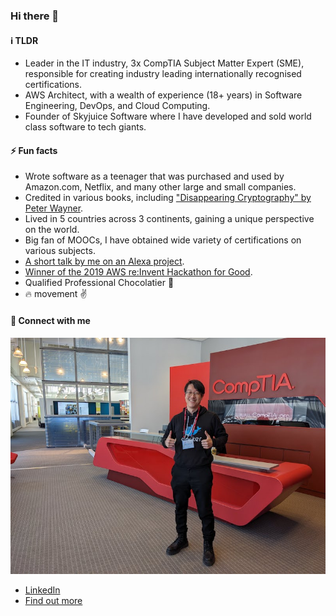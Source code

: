 ### Hi there 👋

#### ℹ️ TLDR ####
* Leader in the IT industry, 3x CompTIA Subject Matter Expert (SME), responsible for creating industry leading internationally recognised certifications.
* AWS Architect, with a wealth of experience (18+ years) in Software Engineering, DevOps, and Cloud Computing.
* Founder of Skyjuice Software where I have developed and sold world class software to tech giants.

#### ⚡️ Fun facts ####
* Wrote software as a teenager that was purchased and used by Amazon.com, Netflix, and many other large and small companies.
* Credited in various books, including ["Disappearing Cryptography" by Peter Wayner](https://www.google.se/books/edition/Disappearing_Cryptography/qMB9AiFUWF0C?hl=en&gbpv=1&dq=chooi+guan&pg=PA392&printsec=frontcover).
* Lived in 5 countries across 3 continents, gaining a unique perspective on the world.
* Big fan of MOOCs, I have obtained wide variety of certifications on various subjects.
* [A short talk by me on an Alexa project](https://youtu.be/XwWWxhaOuCA).
* [Winner of the 2019 AWS re:Invent Hackathon for Good](https://aws.amazon.com/blogs/publicsector/reinvent-2019-nonprofit-hackathon-for-good-crowns-winner-to-support-mental-and-emotional-well-being-nonprofit/).
* Qualified Professional Chocolatier 🍫
* 🔥 movement ✌️

#### 🔗 Connect with me ####
![At CompTIA HQ](https://github.com/minimice/about-me/blob/375671a16f5356aa261de429125262bc9b36f848/photos/comptia-hq.jpg)
* [LinkedIn](https://linkedin.com/in/cgl88)
* [Find out more](https://github.com/minimice/about-me)

<!--
**minimice/minimice** is a ✨ _special_ ✨ repository because its `README.md` (this file) appears on your GitHub profile.

Here are some ideas to get you started:

- 🔭 I’m currently working on ...
- 🌱 I’m currently learning ...
- 👯 I’m looking to collaborate on ...
- 🤔 I’m looking for help with ...
- 💬 Ask me about ...
- 📫 How to reach me: ...
- 😄 Pronouns: ...
- ⚡ Fun fact: ...
-->
